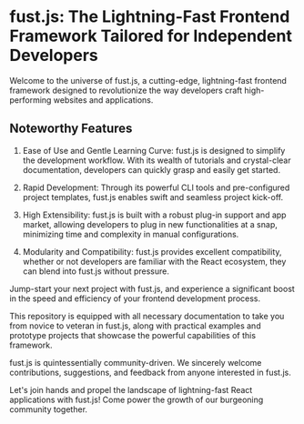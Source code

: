 # fust.js: The Lightning-Fast Frontend Framework Tailored for Independent Developers

Welcome to the universe of fust.js, a cutting-edge, lightning-fast frontend framework designed to revolutionize the way developers craft high-performing websites and applications.

## Noteworthy Features

1. Ease of Use and Gentle Learning Curve: fust.js is designed to simplify the development workflow. With its wealth of tutorials and crystal-clear documentation, developers can quickly grasp and easily get started.

2. Rapid Development: Through its powerful CLI tools and pre-configured project templates, fust.js enables swift and seamless project kick-off.

3. High Extensibility: fust.js is built with a robust plug-in support and app market, allowing developers to plug in new functionalities at a snap, minimizing time and complexity in manual configurations.

4. Modularity and Compatibility: fust.js provides excellent compatibility, whether or not developers are familiar with the React ecosystem, they can blend into fust.js without pressure.

Jump-start your next project with fust.js, and experience a significant boost in the speed and efficiency of your frontend development process.

This repository is equipped with all necessary documentation to take you from novice to veteran in fust.js, along with practical examples and prototype projects that showcase the powerful capabilities of this framework.

fust.js is quintessentially community-driven. We sincerely welcome contributions, suggestions, and feedback from anyone interested in fust.js.

Let's join hands and propel the landscape of lightning-fast React applications with fust.js! Come power the growth of our burgeoning community together.
